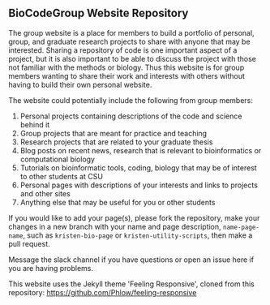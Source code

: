 ## BioCodeGroup Website Repository

The group website is a place for members to build a portfolio of personal, group, and graduate research projects to share with anyone that may be interested. Sharing a repository of code is one important aspect of a project, but it is also important to be able to discuss the project with those not familiar with the methods or biology. Thus this website is for group members wanting to share their work and interests with others without having to build their own personal website.

The website could potentially include the following from group members:

1. Personal projects containing descriptions of the code and science behind it
2. Group projects that are meant for practice and teaching
3. Research projects that are related to your graduate thesis
4. Blog posts on recent news, research that is relevant to bioinformatics or computational biology
5. Tutorials on bioinformatic tools, coding, biology that may be of interest to other students at CSU
6. Personal pages with descriptions of your interests and links to projects and other sites
7. Anything else that may be useful for you or other students

If you would like to add your page(s), please fork the repository, make your changes in a new branch with your name and page description, `name-page-name`, such as `kristen-bio-page` or `kristen-utility-scripts`, then make a pull request. 

Message the slack channel if you have questions or open an issue here if you are having problems.

This website uses the Jekyll theme 'Feeling Responsive', cloned from this repository: https://github.com/Phlow/feeling-responsive


